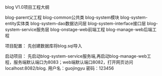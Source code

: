 blog V1.0项目工程大纲

blog-parent父工程
blog-common公共类
blog-system模块
blog-system-entity实体类
blog-system-dao数据访问层
blog-system-interface接口层
blog-system-service服务层
blog-onstage-web前端工程
blog-manage-web后端工程

项目配置：
先创建数据库将blog.sql导入

启动项目：
先启动blog-system-service服务端,再启动blog-manage-web工程，服务端默认端口为8083；web端默认端口8082，打开网页访问localhost:8082/blog.
用户名：guojingyu
密码：123456
